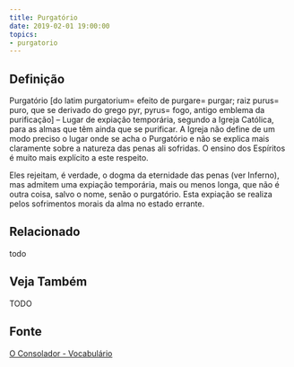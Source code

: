 ```yaml
---
title: Purgatório
date: 2019-02-01 19:00:00
topics:
- purgatorio
---
```


## Definição
Purgatório [do latim purgatorium= efeito de purgare= purgar; raiz purus= puro,
que se derivado do grego pyr, pyrus= fogo, antigo emblema da purificação] –
Lugar de expiação temporária, segundo a Igreja Católica, para as almas que têm
ainda que se purificar. A Igreja não define de um modo preciso o lugar onde se
acha o Purgatório e não se explica mais claramente sobre a natureza das penas
ali sofridas. O ensino dos Espíritos é muito mais explícito a este respeito.

Eles rejeitam, é verdade, o dogma da eternidade das penas (ver Inferno), mas
admitem uma expiação temporária, mais ou menos longa, que não é outra coisa,
salvo o nome, senão o purgatório. Esta expiação se realiza pelos sofrimentos
morais da alma no estado errante.

## Relacionado
todo

## Veja Também
TODO

## Fonte
[O Consolador - Vocabulário](http://www.oconsolador.com.br/linkfixo/vocabulario/principal.html)

